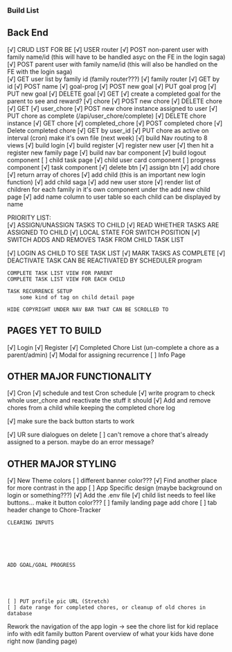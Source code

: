 ### Build List

## Back End
[√] CRUD LIST FOR BE
    [√] USER router
       [√] POST non-parent user with family name/id (this will have to be handled asyc on the FE in the login saga)
       [√] POST parent user with family name/id (this will also be handled on the FE with the login saga)     
       [√] GET user list by family id (family router???)
    [√] family router
        [√] GET by id
        [√] POST name
        <!-- how do I assign that family ID when registering??? -->
    [√] goal-prog
        [√] POST new goal
        [√] PUT goal prog
        [√] PUT new goal
        [√] DELETE goal
        [√] GET
    [√] create a completed goal for the parent to see and reward?
    [√] chore
        [√] POST new chore
        [√] DELETE chore
        [√] GET
    [√] user_chore
        [√] POST new chore instance assigned to user
        [√] PUT chore as complete (/api/user_chore/complete)
        [√] DELETE chore instance
        [√] GET chore
    [√] completed_chore
        [√] POST completed chore
        [√] Delete completed chore
        [√] GET by user_id
    [√] PUT chore as active on interval (cron) make it's own file (next week)
    [√] build Nav routing to 8 views
    [√] build login
    [√] build register 
            [√] register new user
            [√] then hit a register new family page
    [√] build nav bar component
    [√] build logout component
    [ ] child task page
        [√] child user card component
            [ ] progress component 
        [√] task component
            [√] delete btn
            [√] assign btn
    [√] add chore
    [√] return array of chores
        [√] add child (this is an important new login function)
        [√] add child saga
        [√] add new user store
        [√] render list of children for each family in it's own component under the add new child page
        [√] add name column to user table so each child can be displayed by name


PRIORITY LIST:    
   [√] ASSIGN/UNASSIGN TASKS TO CHILD
   [√] READ WHETHER TASKS ARE ASSIGNED TO CHILD
   [√] LOCAL STATE FOR SWITCH POSITION
   [√]   SWITCH ADDS AND REMOVES TASK FROM CHILD TASK LIST

        
   [√] LOGIN AS CHILD TO SEE TASK LIST
   [√] MARK TASKS AS COMPLETE
   [√]     DEACTIVATE TASK
        CAN BE REACTIVATED BY SCHEDULER program

    
    COMPLETE TASK LIST VIEW FOR PARENT
    COMPLETE TASK LIST VIEW FOR EACH CHILD

    TASK RECURRENCE SETUP
        some kind of tag on child detail page

    HIDE COPYRIGHT UNDER NAV BAR THAT CAN BE SCROLLED TO

        

## PAGES YET TO BUILD
[√] Login
[√] Register
[√] Completed Chore List (un-complete a chore as a parent/admin)
[√] Modal for assigning recurrence
[ ] Info Page

## OTHER MAJOR FUNCTIONALITY
[√] Cron
    [√] schedule and test Cron schedule
    [√] write program to check whole user_chore and reactivate the stuff it should
[√] Add and remove chores from a child while keeping the completed chore log

[√] make sure the back button starts to work

[√] UR sure dialogues on delete
[ ] can't remove a chore that's already assigned to a person. maybe do an error message?

## OTHER MAJOR STYLING
[√] New Theme colors
[ ] different banner color???
[√] Find another place for more contrast in the app
[ ] App Specific design (maybe background on login or something???)
[√] Add the .env file
[√] child list needs to feel like buttons... make it button color???
[ ] family landing page add chore
[ ] tab header change to Chore-Tracker







   
    CLEARING INPUTS






    ADD GOAL/GOAL PROGRESS
    




    [ ] PUT profile pic URL (Stretch)
    [ ] date range for completed chores, or cleanup of old chores in database

Rework the navigation of the app
    login -> see the chore list for kid
    replace info with edit family button
    Parent overview of what your kids have done right now (landing page)

